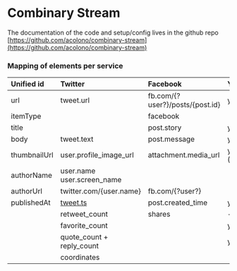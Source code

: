 # Combinary Stream

The documentation of the code and setup/config lives in the github repo  
[https://github.com/acolono/combinary-stream](https://github.com/acolono/combinary-stream)

### Mapping of elements per service

| Unified id | Twitter | Facebook | Youtube | RSS |
| :--- | :--- | :--- | :--- | :--- |
| url | tweet.url | fb.com/{?user?}/posts/{post.id} | youtube\#video:id + some magic | item:link |
| itemType |  | facebook |  |  |
| title |  | post.story | youtube\#video:snippet.title | item:title |
| body | tweet.text | post.message | youtube\#video:snippet.description | item:description |
| thumbnailUrl | user.profile\_image\_url | attachment.media\_url | youtube\#video:snippet.thumbnails.\(key\).url | item:media:image ? |
| authorName | user.name user.screen\_name |  |  | item:author |
| authorUrl | twitter.com/{user.name} | fb.com/{?user?} |  |  |
| publishedAt | [tweet.ts](http://tweet.ts) | post.created\_time | youtube\#video:snippet.publishedAt | item:pubDate |
|  | retweet\_count | shares | - |  |
|  | favorite\_count |  | youtube\#video:statistics.likeCount |  |
|  | quote\_count + reply\_count |  | youtube\#video:statistics.commentCount |  |
|  | coordinates |  |  |  |


